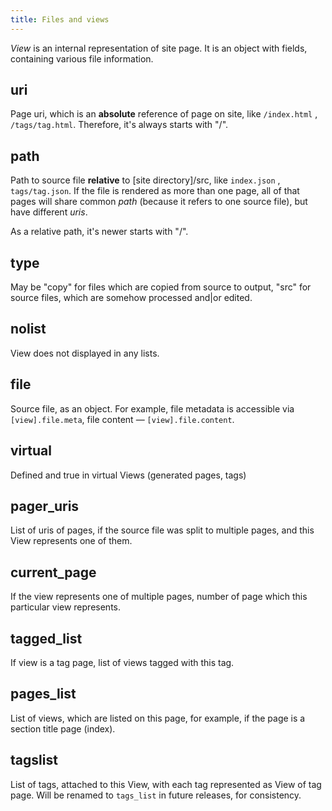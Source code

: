 ```yaml
---
title: Files and views
---
```


*View* is an internal representation of site page. It is an object with fields, containing
various file information.
<!--cut-->

uri
---
Page uri, which is an __absolute__ reference of page on site, like `/index.html` , `/tags/tag.html`. Therefore, it's always starts with "/".

path
----
Path to source file __relative__ to [site directory]/src, like `index.json` , `tags/tag.json`. If the file is rendered as more than one page, all of that pages will share common *path* (because it refers to one source file), but have different *uris*. 

As a relative path, it's newer starts with "/".

type
----
May be "copy" for files which are copied from source to output, "src" for source files, which are somehow processed and|or edited.

nolist
------
View does not displayed in any lists.

file
----
Source file, as an object. For example, file metadata is accessible via `[view].file.meta`, file content — `[view].file.content`.

virtual
-------
Defined and true in virtual Views (generated pages, tags)

pager_uris
----------
List of uris of pages, if the source file was split to multiple pages, and this View represents one of them.

current_page
------------
If the view represents one of multiple pages, number of page which this particular view represents.

tagged_list
-----------
If view is a tag page, list of views tagged with this tag.

pages_list
----------
List of views, which are listed on this page, for example, if the page is a section title page (index).

tagslist
--------
List of tags, attached to this View, with each tag represented as View of tag page. Will be renamed to `tags_list` in future releases, for consistency.

